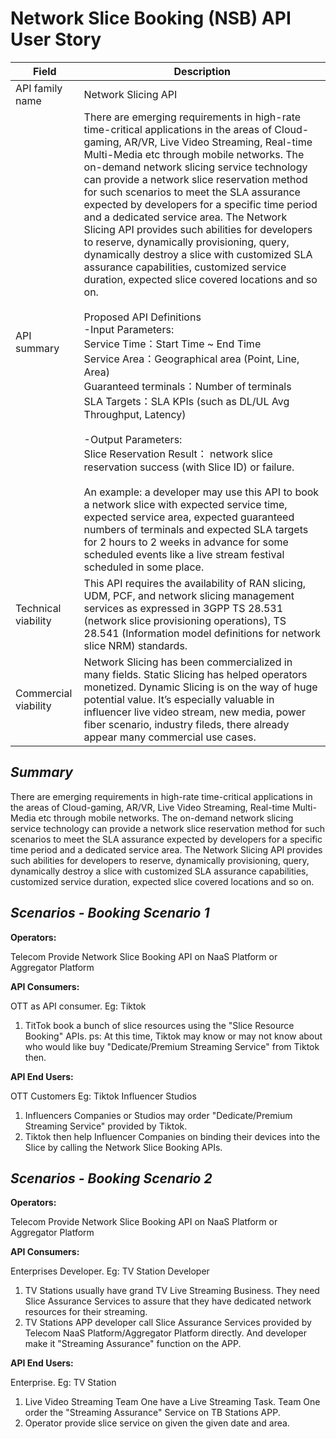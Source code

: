 # Network Slice Booking (NSB) API User Story

| **Field** | Description | 
| ---- | ----- |
| API family name | Network Slicing API |
| API summary | There are emerging requirements in high-rate time-critical applications in the areas of Cloud-gaming, AR/VR, Live Video Streaming, Real-time Multi-Media etc through mobile networks. The on-demand network slicing service technology can provide a network slice reservation method for such scenarios to meet the SLA assurance expected by developers for a specific time period and a dedicated service area. The Network Slicing API provides such abilities for developers to reserve, dynamically provisioning, query, dynamically destroy a slice with customized SLA assurance capabilities, customized service duration, expected slice covered locations and so on. <br /> <br /> Proposed API Definitions <br /> -Input Parameters:<br />Service Time：Start Time ~ End Time<br />Service Area：Geographical area (Point, Line, Area)<br />Guaranteed terminals：Number of terminals<br />SLA Targets：SLA KPIs (such as DL/UL Avg Throughput, Latency) <br /> <br /> -Output Parameters:<br />Slice Reservation Result： network slice reservation success (with Slice ID) or failure. <br /> <br /> An example: a developer may use this API to book a network slice with expected service time, expected service area, expected guaranteed numbers of terminals and expected SLA targets for 2 hours to 2 weeks in advance for some scheduled events like a live stream festival scheduled  in some place.|
| Technical viability | This API requires the availability of RAN slicing, UDM, PCF, and network slicing management services as expressed in 3GPP TS 28.531 (network slice provisioning operations), TS 28.541 (Information model definitions for network slice NRM) standards.|
| Commercial viability | Network Slicing has been commercialized in many fields. Static Slicing has helped operators monetized. Dynamic Slicing is on the way of huge potential value. It’s especially valuable in influencer live video stream, new media, power fiber scenario, industry fileds, there already appear many commercial use cases.| 

## ***Summary***

There are emerging requirements in high-rate time-critical applications in the areas of Cloud-gaming, AR/VR, Live Video Streaming, Real-time Multi-Media etc through mobile networks. The on-demand network slicing service technology can provide a network slice reservation method for such scenarios to meet the SLA assurance expected by developers for a specific time period and a dedicated service area. The Network Slicing API provides such abilities for developers to reserve, dynamically provisioning, query, dynamically destroy a slice with customized SLA assurance capabilities, customized service duration, expected slice covered locations and so on.

## ***Scenarios - Booking Scenario 1***

**Operators:**

Telecom Provide Network Slice Booking API on NaaS Platform or Aggregator Platform

**API Consumers:** 

OTT as API consumer. Eg: Tiktok
1. TitTok book a bunch of slice resources using the "Slice Resource Booking" APIs. 
ps: At this time, Tiktok may know or may not know about who would like buy "Dedicate/Premium Streaming Service" from Tiktok then.  

**API End Users:**  

OTT Customers Eg: Tiktok Influencer Studios 
1. Influencers Companies or Studios may order "Dedicate/Premium Streaming Service" provided by Tiktok.
2. Tiktok then help Influencer Companies on binding their devices into the Slice by calling the Network Slice Booking APIs.

## ***Scenarios - Booking Scenario 2***

**Operators:**

Telecom Provide Network Slice Booking API on NaaS Platform or Aggregator Platform

**API Consumers:** 

Enterprises Developer. Eg: TV Station Developer
1. TV Stations usually have grand TV Live Streaming Business. They need Slice Assurance Services to assure that they have dedicated network resources for their streaming. 
2. TV Stations APP developer call Slice Assurance Services provided by Telecom NaaS Platform/Aggregator Platform directly. And developer make it "Streaming Assurance" function on the APP.

**API End Users:**

Enterprise. Eg: TV Station 
1. Live Video Streaming Team One have a Live Streaming Task. Team One order the "Streaming Assurance" Service on TB Stations APP.
2. Operator provide slice service on given the given date and area.

